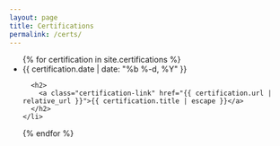 ```yaml
---
layout: page
title: Certifications
permalink: /certs/
---
```

<ul class="certification-list">
  {% for certification in site.certifications %}
    <li>
      <span class="certification-meta">{{ certification.date | date: "%b %-d, %Y" }}</span>

      <h2>
        <a class="certification-link" href="{{ certification.url | relative_url }}">{{ certification.title | escape }}</a>
      </h2>
    </li>
  {% endfor %}
</ul>
